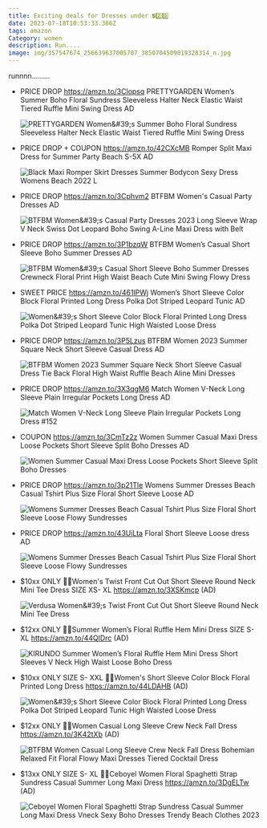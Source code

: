 ```yaml
---
title: Exciting deals for Dresses under 💲2️⃣0️⃣
date: 2023-07-18T10:53:33.366Z
tags: amazon
Category: women
description: Run....
image: img/357547674_256639637005707_3850704509019328314_n.jpg
---
```

r﻿unnnn.........

* PRICE DROP
  https://amzn.to/3Clopsq
  PRETTYGARDEN Women’s Summer Boho Floral Sundress Sleeveless Halter Neck Elastic Waist Tiered Ruffle Mini Swing Dress
  AD<!--StartFragment-->

  ![PRETTYGARDEN Women\&#39;s Summer Boho Floral Sundress Sleeveless Halter Neck Elastic Waist Tiered Ruffle Mini Swing Dress](https://m.media-amazon.com/images/I/81IC1QhkRPL._AC_UX522_.jpg)
* PRICE DROP + COUPON
  https://amzn.to/42CXcMB
  Romper Split Maxi Dress for Summer Party Beach S-5X
  AD<!--StartFragment-->

  ![Black Maxi Romper Skirt Dresses Summer Bodycon Sexy Dress Womens Beach 2022 L](https://m.media-amazon.com/images/I/513+W2jbUxL._AC_UX679_.jpg)
* PRICE DROP
  https://amzn.to/3Cphvm2
  BTFBM Women's Casual Party Dresses
  AD<!--StartFragment-->

  ![BTFBM Women\&#39;s Casual Party Dresses 2023 Long Sleeve Wrap V Neck Swiss Dot Leopard Boho Swing A-Line Maxi Dress with Belt](https://m.media-amazon.com/images/I/71Cb8Dwn7xL._AC_UY679_.jpg)
* PRICE DROP
  https://amzn.to/3P1bzqW
  BTFBM Women’s Casual Short Sleeve Boho Summer Dresses
  AD<!--StartFragment-->

  ![BTFBM Women\&#39;s Casual Short Sleeve Boho Summer Dresses Crewneck Floral Print High Waist Beach Cute Mini Swing Flowy Dress](https://m.media-amazon.com/images/I/8152oAZAHuL._AC_UX522_.jpg)
* SWEET PRICE
  https://amzn.to/461lPWj
  Women’s Short Sleeve Color Block Floral Printed Long Dress Polka Dot Striped Leopard Tunic
  AD<!--StartFragment-->

  ![Women\&#39;s Short Sleeve Color Block Floral Printed Long Dress Polka Dot Striped Leopard Tunic High Waisted Loose Dress](https://m.media-amazon.com/images/I/61wHEGe3wLL._AC_UX679_.jpg)
* PRICE DROP
  https://amzn.to/3P5Lzus
  BTFBM Women 2023 Summer Square Neck Short Sleeve Casual Dress 
  AD<!--StartFragment-->

  ![BTFBM Women 2023 Summer Square Neck Short Sleeve Casual Dress Tie Back Floral High Waist Ruffle Beach Aline Mini Dresses](https://m.media-amazon.com/images/I/81-yqXTEUUL._AC_UX522_.jpg)
* PRICE DROP
  https://amzn.to/3X3qgM6
  Match Women V-Neck Long Sleeve Plain Irregular Pockets Long Dress
  AD<!--StartFragment-->

  ![Match Women V-Neck Long Sleeve Plain Irregular Pockets Long Dress #152](https://m.media-amazon.com/images/I/51Ip-1JAnSL._AC_UX679_.jpg)
* COUPON
  https://amzn.to/3CmTz2z
  Women Summer Casual Maxi Dress Loose Pockets Short Sleeve Split Boho Dresses
  AD<!--StartFragment-->

  ![Women Summer Casual Maxi Dress Loose Pockets Short Sleeve Split Boho Dresses](https://m.media-amazon.com/images/I/61BjdTx23-L._AC_UX522_.jpg)
* PRICE DROP
  https://amzn.to/3p21Tle
  Womens Summer Dresses Beach Casual Tshirt Plus Size Floral Short Sleeve Loose
  AD<!--StartFragment-->

  ![Womens Summer Dresses Beach Casual Tshirt Plus Size Floral Short Sleeve Loose Flowy Sundresses](https://m.media-amazon.com/images/I/918Y0qN75ML._AC_UY679_.jpg)
* PRICE DROP
  https://amzn.to/43UiLta
  Floral Short Sleeve Loose dress
  AD<!--StartFragment-->

  ![Womens Summer Dresses Beach Casual Tshirt Plus Size Floral Short Sleeve Loose Flowy Sundresses](https://m.media-amazon.com/images/I/81nHTfh4UlL._AC_UY679_.jpg)
* $10xx ONLY
  💞💞Women's Twist Front Cut Out Short Sleeve Round Neck Mini Tee Dress
  SIZE XS- XL
  https://amzn.to/3XSKmcp
  (AD)<!--StartFragment-->

  ![Verdusa Women\&#39;s Twist Front Cut Out Short Sleeve Round Neck Mini Tee Dress](https://m.media-amazon.com/images/I/71kJzN2+ijL._AC_UY741_.jpg)
* $12xx ONLY
  💝💝Summer Women’s Floral Ruffle Hem Mini Dress 
  SIZE S- XL
  https://amzn.to/44QlDrc
  (AD)<!--StartFragment-->

  ![KIRUNDO Summer Women’s Floral Ruffle Hem Mini Dress Short Sleeves V Neck High Waist Loose Boho Dress](https://m.media-amazon.com/images/I/71aOXwUXTfL._AC_UX569_.jpg)
* $10xx ONLY
  SIZE S- XXL
  💞💞Women's Short Sleeve Color Block Floral Printed Long Dress
  https://amzn.to/44LDAHB
  (AD)<!--StartFragment-->

  ![Women\&#39;s Short Sleeve Color Block Floral Printed Long Dress Polka Dot Striped Leopard Tunic High Waisted Loose Dress](https://m.media-amazon.com/images/I/61wHEGe3wLL._AC_UX679_.jpg)
* $12xx ONLY 
  💓💓Women Casual Long Sleeve Crew Neck Fall Dress
  https://amzn.to/3K42tXb
  (AD)<!--StartFragment-->

  ![BTFBM Women Casual Long Sleeve Crew Neck Fall Dress Bohemian Relaxed Fit Floral Flowy Maxi Dresses Tiered Cocktail Dress](https://m.media-amazon.com/images/I/71AvhlN+3nL._AC_UX569_.jpg)
* $13xx ONLY 
  SIZE S- XL
  💝💝Ceboyel Women Floral Spaghetti Strap Sundress Casual Summer Long Maxi Dress
  https://amzn.to/3DgELTw
  (AD)<!--StartFragment-->

  ![Ceboyel Women Floral Spaghetti Strap Sundress Casual Summer Long Maxi Dress Vneck Sexy Boho Dresses Trendy Beach Clothes 2023](https://m.media-amazon.com/images/I/61FnUAympWL._AC_UX679_.jpg)